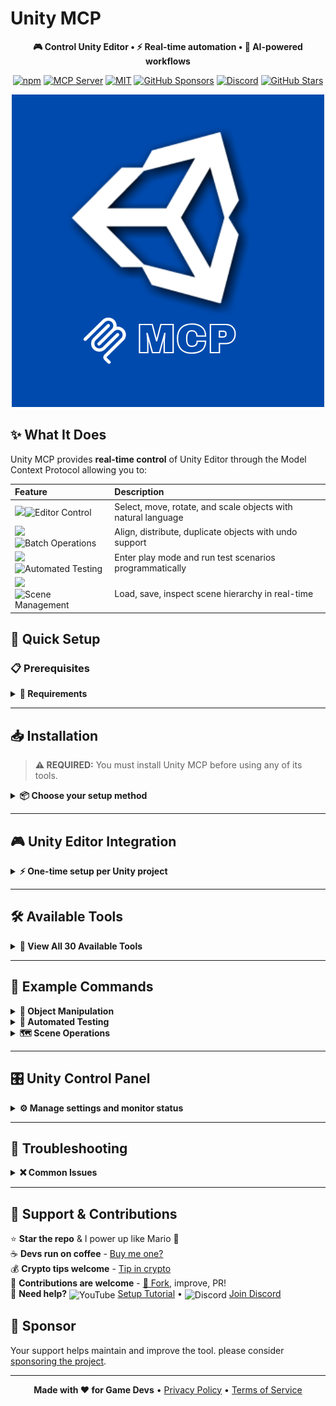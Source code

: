 [//]: # (Constants)
[license-link]: ../../blob/main/LICENSE
[stars-link]: ../../stargazers
[issues-link]: ../../issues
[discord-link]: https://discord.gg/5skXfKRytR
[website-link]: https://spark-games.co.uk
[coffee-link]: https://buymeacoffee.com/spark88
[release-link]: ../../releases
[fork-link]: ../../fork
[privacy-link]: ./PRIVACY.md
[vid-link]: https://www.youtube.com/shorts/CCbY_ETwFss

# Unity MCP

<div align="center">

**🎮 Control Unity Editor • ⚡ Real-time automation • 🚀 AI-powered workflows**


[![npm](https://img.shields.io/npm/v/@spark-apps/unity-mcp?style=flat-square&logo=npm&logoColor=white&color=crimson)](https://www.npmjs.com/package/@spark-apps/unity-mcp)
[![MCP Server](https://badge.mcpx.dev?type=server&color=blue&labelColor=gray)](https://www.npmjs.com/settings/spark-apps/packages)
[![MIT](https://img.shields.io/badge/License-MIT-blueviolet?style=flat-square)][license-link]
[![GitHub Sponsors](https://img.shields.io/github/sponsors/muammar-yacoob?label=Sponsor&logo=github-sponsors&logoColor=white&color=hotpink)](https://github.com/sponsors/muammar-yacoob)
[![Discord](https://img.shields.io/badge/Discord-Join-blue?logo=discord&logoColor=white)][discord-link]
[![GitHub Stars](https://img.shields.io/github/stars/muammar-yacoob/unity-mcp?style=social)][stars-link]

<img src="res/MCP.png" alt="Unity MCP">

</div>

## ✨ What It Does

Unity MCP provides **real-time control** of Unity Editor through the Model Context Protocol allowing you to:

| <div align="left">Feature</div> | <div align="left">Description</div> |
|:---------|:-------------|
| ![](https://img.shields.io/badge/🎯%20-1a365d?style=for-the-badge)![Editor Control](https://img.shields.io/badge/Editor%20Control%20-007bff?style=for-the-badge) | Select, move, rotate, and scale objects with natural language |
| ![](https://img.shields.io/badge/📐%20-1a5e3a?style=for-the-badge)![Batch Operations](https://img.shields.io/badge/Batch%20Operations%20-28a745?style=for-the-badge) | Align, distribute, duplicate objects with undo support |
| ![](https://img.shields.io/badge/🧪%20-cc6600?style=for-the-badge)![Automated Testing](https://img.shields.io/badge/Automated%20Testing%20-ff9500?style=for-the-badge) | Enter play mode and run test scenarios programmatically |
| ![](https://img.shields.io/badge/🗺️%20-c41e3a?style=for-the-badge)![Scene Management](https://img.shields.io/badge/Scene%20Management%20-ff073a?style=for-the-badge) | Load, save, inspect scene hierarchy in real-time |



## 🚀 Quick Setup

### 📋 Prerequisites

<details>
<summary><strong>🔑 Requirements</strong></summary>

- **Node.js** >= 18.0.0 - [Download](https://nodejs.org/)
- **Unity** 2022.3 LTS or later - [Download](https://unity.com/)
- **Claude Desktop** or any MCP client - [Download](https://claude.ai/download)

</details>

---

## 📥 Installation

> **⚠️ REQUIRED:** You must install Unity MCP before using any of its tools.

<details>
<summary><strong>📦 Choose your setup method</strong></summary>

### Method 1: Automatic Setup (Recommended) ⚡

**One command does everything:**
```bash
claude mcp add @spark-apps/unity-mcp
```
✅ Installs the package
✅ Configures your MCP client automatically
✅ Ready to use immediately after restart

---

### Method 2: Manual Setup 🛠️

**If you prefer to configure manually or use a different MCP client:**

**Step 1: Install the package globally**
```bash
npm i -g @spark-apps/unity-mcp
```

**Step 2: Add to your MCP client configuration**

Edit your MCP client config file:
- <span style="background: #1e90ff; color: white; padding: 2px 6px; border-radius: 3px; font-size: 11px; font-weight: bold;">Windows</span> `%APPDATA%\\Claude\\claude_desktop_config.json`
- <span style="background: #c0c0c0; color: black; padding: 2px 6px; border-radius: 3px; font-size: 11px; font-weight: bold;">macOS</span> `~/Library/Application Support/Claude/claude_desktop_config.json`
- <span style="background: #ffd700; color: black; padding: 2px 6px; border-radius: 3px; font-size: 11px; font-weight: bold;">Linux</span> `~/.config/Claude/claude_desktop_config.json`

Add this configuration:
```json
{
  "mcpServers": {
    "unity-mcp": {"command": "npx", "args": ["-y", "@spark-apps/unity-mcp"]}
  }
}
```

**Step 3: Restart your MCP client**

</details>

---

## 🎮 Unity Editor Integration

<details>
<summary><strong>⚡ One-time setup per Unity project</strong></summary>

Tell Claude to set up the integration:
```
Setup Unity MCP in my project at /path/to/unity/project
```

This installs 8 editor scripts to `Assets/Editor/UnityMCP/` including:
- HTTP server with auto-start (port 8080)
- Control Panel UI with 🟢🟠🔴⚪ status monitoring
- ScriptableObject configuration for persistent settings
- Handlers for all 30 tools

**After installation:**
1. Restart Unity Editor
2. Open **Tools → Unity MCP → Control Panel**
3. Verify 🟢 **Connected** status

Done! Use the Control Panel to manage settings and monitor your connection.

</details>

---

## 🛠️ Available Tools

<details>
<summary><strong>🔧 View All 30 Available Tools</strong></summary>

### **🎯 Editor Control (7 tools)**
| <div align="left">Tool</div> | <div align="left">Description</div> |
|:------|:-------------|
| ![](https://img.shields.io/badge/⚙️%20-0EA5E9?style=for-the-badge)![Setup Unity MCP](https://img.shields.io/badge/Setup%20Unity%20MCP%20-0EA5E9?style=for-the-badge) | Install editor integration into Unity project |
| ![](https://img.shields.io/badge/🎯%20-0EA5E9?style=for-the-badge)![Select Objects](https://img.shields.io/badge/Select%20Objects%20-0EA5E9?style=for-the-badge) | Select by name, tag, or pattern with framing |
| ![](https://img.shields.io/badge/🔄%20-0EA5E9?style=for-the-badge)![Transform Objects](https://img.shields.io/badge/Transform%20Objects%20-0EA5E9?style=for-the-badge) | Move, rotate, scale objects |
| ![](https://img.shields.io/badge/📐%20-0EA5E9?style=for-the-badge)![Align Objects](https://img.shields.io/badge/Align%20Objects%20-0EA5E9?style=for-the-badge) | Align left/right/top/bottom/center |
| ![](https://img.shields.io/badge/📏%20-0EA5E9?style=for-the-badge)![Distribute Objects](https://img.shields.io/badge/Distribute%20Objects%20-0EA5E9?style=for-the-badge) | Distribute evenly along axis |
| ![](https://img.shields.io/badge/📦%20-0EA5E9?style=for-the-badge)![Duplicate Objects](https://img.shields.io/badge/Duplicate%20Objects%20-0EA5E9?style=for-the-badge) | Clone objects with undo support |
| ![](https://img.shields.io/badge/🔍%20-0EA5E9?style=for-the-badge)![Find Objects](https://img.shields.io/badge/Find%20Objects%20-0EA5E9?style=for-the-badge) | Find by component type or pattern |

### **🗺️ Scene Management (6 tools)**
| <div align="left">Tool</div> | <div align="left">Description</div> |
|:------|:-------------|
| ![](https://img.shields.io/badge/🎬%20-10B981?style=for-the-badge)![List Scenes](https://img.shields.io/badge/List%20Scenes%20-10B981?style=for-the-badge) | List all scenes in build settings |
| ![](https://img.shields.io/badge/📂%20-10B981?style=for-the-badge)![Load Scene](https://img.shields.io/badge/Load%20Scene%20-10B981?style=for-the-badge) | Load scene by name or index |
| ![](https://img.shields.io/badge/💾%20-10B981?style=for-the-badge)![Save Scene](https://img.shields.io/badge/Save%20Scene%20-10B981?style=for-the-badge) | Save current or all scenes |
| ![](https://img.shields.io/badge/🌳%20-10B981?style=for-the-badge)![Get Hierarchy](https://img.shields.io/badge/Get%20Hierarchy%20-10B981?style=for-the-badge) | Get complete scene hierarchy |
| ![](https://img.shields.io/badge/🔎%20-10B981?style=for-the-badge)![Find In Scene](https://img.shields.io/badge/Find%20In%20Scene%20-10B981?style=for-the-badge) | Find objects in current scene |
| ![](https://img.shields.io/badge/🧹%20-10B981?style=for-the-badge)![Cleanup Scene](https://img.shields.io/badge/Cleanup%20Scene%20-10B981?style=for-the-badge) | Remove missing scripts and empty objects |

### **🧪 Testing & Play Mode (5 tools)**
| <div align="left">Tool</div> | <div align="left">Description</div> |
|:------|:-------------|
| ![](https://img.shields.io/badge/▶️%20-8B5CF6?style=for-the-badge)![Enter Play Mode](https://img.shields.io/badge/Enter%20Play%20Mode%20-8B5CF6?style=for-the-badge) | Start play mode programmatically |
| ![](https://img.shields.io/badge/⏸️%20-8B5CF6?style=for-the-badge)![Exit Play Mode](https://img.shields.io/badge/Exit%20Play%20Mode%20-8B5CF6?style=for-the-badge) | Exit play mode programmatically |
| ![](https://img.shields.io/badge/🤖%20-8B5CF6?style=for-the-badge)![Run Test](https://img.shields.io/badge/Run%20Test%20-8B5CF6?style=for-the-badge) | Execute automated test scenarios |
| ![](https://img.shields.io/badge/📊%20-8B5CF6?style=for-the-badge)![Play Mode Status](https://img.shields.io/badge/Play%20Mode%20Status%20-8B5CF6?style=for-the-badge) | Get play mode status and logs |
| ![](https://img.shields.io/badge/⏱️%20-8B5CF6?style=for-the-badge)![Set Time Scale](https://img.shields.io/badge/Set%20Time%20Scale%20-8B5CF6?style=for-the-badge) | Slow motion or fast forward |

### **📦 Assets & Console (5 tools)**
| <div align="left">Tool</div> | <div align="left">Description</div> |
|:------|:-------------|
| ![](https://img.shields.io/badge/📋%20-F59E0B?style=for-the-badge)![Get Console Logs](https://img.shields.io/badge/Get%20Console%20Logs%20-F59E0B?style=for-the-badge) | Retrieve Unity console logs for debugging |
| ![](https://img.shields.io/badge/🧹%20-F59E0B?style=for-the-badge)![Clear Console](https://img.shields.io/badge/Clear%20Console%20-F59E0B?style=for-the-badge) | Clear all console logs |
| ![](https://img.shields.io/badge/🎁%20-F59E0B?style=for-the-badge)![Create Prefab](https://img.shields.io/badge/Create%20Prefab%20-F59E0B?style=for-the-badge) | Create prefab from selected GameObject |
| ![](https://img.shields.io/badge/📂%20-F59E0B?style=for-the-badge)![Get Assets](https://img.shields.io/badge/Get%20Assets%20-F59E0B?style=for-the-badge) | List project assets with filtering |
| ![](https://img.shields.io/badge/🔄%20-F59E0B?style=for-the-badge)![Refresh Assets](https://img.shields.io/badge/Refresh%20Assets%20-F59E0B?style=for-the-badge) | Refresh Unity asset database |

### **⚡ Advanced Tools (7 tools)**
| <div align="left">Tool</div> | <div align="left">Description</div> |
|:------|:-------------|
| ![](https://img.shields.io/badge/🎬%20-EC4899?style=for-the-badge)![Execute Menu Item](https://img.shields.io/badge/Execute%20Menu%20Item%20-EC4899?style=for-the-badge) | Execute any Unity Editor menu command |
| ![](https://img.shields.io/badge/📦%20-EC4899?style=for-the-badge)![Add Package](https://img.shields.io/badge/Add%20Package%20-EC4899?style=for-the-badge) | Install Unity packages via Package Manager |
| ![](https://img.shields.io/badge/🧪%20-EC4899?style=for-the-badge)![Run Unity Tests](https://img.shields.io/badge/Run%20Unity%20Tests%20-EC4899?style=for-the-badge) | Execute Test Runner tests (EditMode/PlayMode) |
| ![](https://img.shields.io/badge/📥%20-EC4899?style=for-the-badge)![Add Asset to Scene](https://img.shields.io/badge/Add%20Asset%20to%20Scene%20-EC4899?style=for-the-badge) | Add prefab or asset to current scene |
| ![](https://img.shields.io/badge/📝%20-EC4899?style=for-the-badge)![Script Operations](https://img.shields.io/badge/Script%20Operations%20-EC4899?style=for-the-badge) | Create, read, update, delete C# scripts |
| ![](https://img.shields.io/badge/✅%20-EC4899?style=for-the-badge)![Validate Script](https://img.shields.io/badge/Validate%20Script%20-EC4899?style=for-the-badge) | Validate C# script syntax |
| ![](https://img.shields.io/badge/❌%20-EC4899?style=for-the-badge)![Delete Objects](https://img.shields.io/badge/Delete%20Objects%20-EC4899?style=for-the-badge) | Delete objects with undo support |

</details>

---

## 💬 Example Commands

<details>
<summary><strong>🎯 Object Manipulation</strong></summary>

- *"Select all objects with tag 'Enemy' and align them horizontally"*
- *"Move the Player object to position (0, 5, 10)"*
- *"Distribute selected objects evenly along the x axis"*
- *"Find all objects with Camera component"*
- *"Duplicate selected object 5 times"*

</details>

<details>
<summary><strong>🧪 Automated Testing</strong></summary>

- *"Enter play mode and move Player to (10, 0, 0) for 5 seconds"*
- *"Set time scale to 0.5 for slow motion"*
- *"Run a test that destroys the Boss after 2 seconds"*
- *"Check play mode status and show test logs"*

</details>

<details>
<summary><strong>🗺️ Scene Operations</strong></summary>

- *"List all scenes in the project"*
- *"Load the MainMenu scene"*
- *"Show me the complete hierarchy of the current scene"*
- *"Find all objects with Rigidbody component"*
- *"Clean up scene by removing missing scripts"*

</details>

---

## 🎛️ Unity Control Panel

<details>
<summary><strong>⚙️ Manage settings and monitor status</strong></summary>

Once installed, access the Control Panel via **Tools → Unity MCP → Control Panel**.

**Features:**
- **🟢 Real-time Status Monitoring**
  - 🟢 **Connected** - Server running normally
  - 🟠 **Starting** - Server is initializing
  - 🔴 **Error** - Connection failed
  - ⚪ **Disconnected** - Server stopped

- **⚙️ Server Settings** (Collapsable)
  - Port configuration (default: 8080)
  - Auto-start on Unity load
  - Request timeout settings
  - Remote connections (⚠️ use with caution)

- **✨ Features** (Collapsable)
  - Console monitoring (max logs configurable)
  - Auto-refresh assets on changes
  - Verbose logging for debugging

- **⚡ Quick Actions** (Collapsable)
  - 📋 View Console Logs
  - 🔄 Refresh Assets
  - 💾 Save Scene
  - 🧹 Clear Console
  - 📁 Open Config
  - 📖 Documentation

- **🔧 Tools Overview** (Collapsable)
  - View all 30 available tools categorized by type
  - Quick reference without leaving Unity

- **⚡ Advanced Settings** (Collapsable)
  - Undo/Redo support
  - Auto-backup scenes
  - Reset to defaults

**Configuration is stored as a ScriptableObject:**
`Assets/Editor/UnityMCP/Resources/MCPConfig.asset`

All settings persist across Unity sessions!

</details>

---

## 🐛 Troubleshooting

<details>
<summary><strong>❌ Common Issues</strong></summary>

**MCP Server Not Showing:**
1. Verify Node.js is installed: `node --version`
2. Check config file path is correct
3. Ensure JSON syntax is valid
4. Restart MCP client completely

**Unity Editor Not Responding:**
1. Ensure Unity Editor is open
2. Check `Assets/Editor/UnityMCP/` scripts are installed
3. Verify Console for `[Unity MCP] Server started on port 8080`
4. Check no errors in Unity Console

**Port Already in Use:**
1. Default port is `8080`
2. Check what's using it: `lsof -i :8080` (Mac/Linux) or `netstat -ano | findstr :8080` (Windows)
3. Stop conflicting process or change port in Unity scripts

</details>

---

## 🌱 Support & Contributions

⭐ **Star the repo** & I power up like Mario 🍄  
☕ **Devs run on coffee** - [Buy me one?][coffee-link]  
💰 **Crypto tips welcome** - [Tip in crypto](https://tip.md/muammar-yacoob)  
🤝 **Contributions are welcome** - [🍴 Fork][fork-link], improve, PR!  
🎥 **Need help?** <img src="https://img.icons8.com/color/20/youtube-play.png" alt="YouTube" width="20" height="20" style="vertical-align: middle;"> [Setup Tutorial][vid-link] • <img src="https://img.icons8.com/color/20/discord--v2.png" alt="Discord" width="20" height="20" style="vertical-align: middle;"> [Join Discord][discord-link]

## 💖 Sponsor
Your support helps maintain and improve the tool. please consider [sponsoring the project][stars-link]. 


---

<div align="center">


**Made with ❤️ for Game Devs** • [Privacy Policy](PRIVACY.md) • [Terms of Service](TERMS.md)